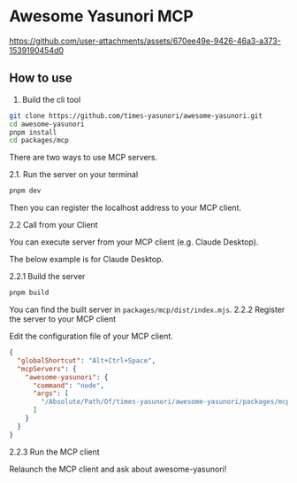 # Awesome Yasunori MCP

https://github.com/user-attachments/assets/670ee49e-9426-46a3-a373-1539190454d0

## How to use

1. Build the cli tool
```bash
git clone https://github.com/times-yasunori/awesome-yasunori.git
cd awesome-yasunori
pnpm install
cd packages/mcp
```

There are two ways to use MCP servers.

2.1. Run the server on your terminal
```bash
pnpm dev
```

Then you can register the localhost address to your MCP client.

2.2 Call from your Client

You can execute server from your MCP client (e.g. Claude Desktop).

The below example is for Claude Desktop.

2.2.1 Build the server
```bash
pnpm build
```

You can find the built server in `packages/mcp/dist/index.mjs`.
2.2.2 Register the server to your MCP client

Edit the configuration file of your MCP client.

```json
{
  "globalShortcut": "Alt+Ctrl+Space",
  "mcpServers": {
    "awesome-yasunori": {
      "command": "node",
      "args": [
        "/Absolute/Path/Of/times-yasunori/awesome-yasunori/packages/mcp/dist/index.mjs"
      ]
    }
  }
}

```

2.2.3 Run the MCP client

Relaunch the MCP client and ask about awesome-yasunori! 

